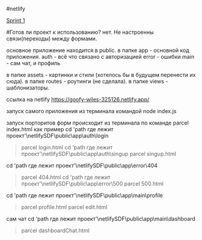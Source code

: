 #netlify

[Sprint 1](https://github.com/dianaromandiana/netlify/pull/4#issue-754522441)

#Готов ли проект к использованию?
нет. Не настроенны связи(переходы) между формами.

основное приложение находится в public.
в папке app - основной код приложения.
auth - всё что связано с авторизацией
error - ошибки
main - сам чат, и профиль

в папке assets - картинки и стили (хотелось бы в будущем перенести их сюда).
в папке routes - роутинги (не сделала).
в папке views - шаблонизаторы.

ссылка на netlify
https://goofy-wiles-325126.netlify.app/

запуск самого приложения из терминала командой node index.js

запуск порторитов форм происходит из терминала по команде parcel index.html
как пример
cd 'path где лежит проект'\netlifySDF\public\app\auth\login
>parcel login.html
cd 'path где лежит проект'\netlifySDF\public\app\auth\singup
>parcel singup.html

cd 'path где лежит проект'\netlifySDF\public\app\error\404
>parcel 404.html
cd 'path где лежит проект'\netlifySDF\public\app\error\500
>parcel 500.html

cd 'path где лежит проект'\netlifySDF\public\app\main\profile
>parcel profile.html
>parcel edit.html

сам чат
cd 'path где лежит проект'\netlifySDF\public\app\main\dashboard
>parcel dashboardChat.html